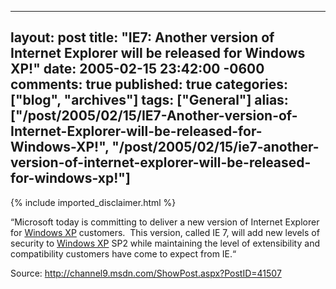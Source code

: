  ---
  layout: post
  title: "IE7: Another version of Internet Explorer will be released for Windows XP!"
  date: 2005-02-15 23:42:00 -0600
  comments: true
  published: true
  categories: ["blog", "archives"]
  tags: ["General"]
  alias: ["/post/2005/02/15/IE7-Another-version-of-Internet-Explorer-will-be-released-for-Windows-XP!", "/post/2005/02/15/ie7-another-version-of-internet-explorer-will-be-released-for-windows-xp!"]
  ---
<!-- more -->
{% include imported_disclaimer.html %}
<P>&#8220;Microsoft today is committing to deliver a new version of Internet Explorer for <a title="Windows XP" href="http://www.microsoft.com/windowsxp/default.mspx" target="_blank">Windows XP</a> customers.&nbsp; This version, called IE 7, will add new levels of security to <a title="Windows XP" href="http://www.microsoft.com/windowsxp/default.mspx" target="_blank">Windows XP</a> SP2 while maintaining the level of extensibility and compatibility customers have come to expect from IE.&#8220;</P>
<P>Source: <A href="http://channel9.msdn.com/ShowPost.aspx?PostID=41507">http://channel9.msdn.com/ShowPost.aspx?PostID=41507</A></P>
